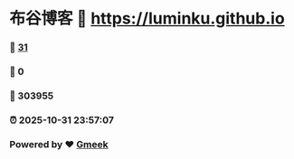 # 布谷博客 :link: https://luminku.github.io 
### :page_facing_up: [31](https://luminku.github.io/tag.html) 
### :speech_balloon: 0 
### :hibiscus: 303955 
### :alarm_clock: 2025-10-31 23:57:07 
### Powered by :heart: [Gmeek](https://github.com/Meekdai/Gmeek)
